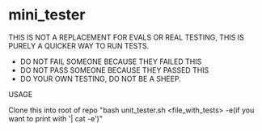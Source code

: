 # mini_tester


THIS IS NOT A REPLACEMENT FOR EVALS OR REAL TESTING,
THIS IS PURELY A QUICKER WAY TO RUN TESTS.
- DO NOT FAIL SOMEONE BECAUSE THEY FAILED THIS
- DO NOT PASS SOMEONE BECAUSE THEY PASSED THIS
- DO YOUR OWN TESTING, DO NOT BE A SHEEP.

USAGE 

Clone this into root of repo
"bash unit_tester.sh <file_with_tests> -e(if you want to print with '| cat -e')"
